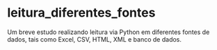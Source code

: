 # leitura_diferentes_fontes
Um breve estudo realizando leitura via Python em diferentes fontes de dados, tais como Excel, CSV, HTML, XML e banco de dados.
